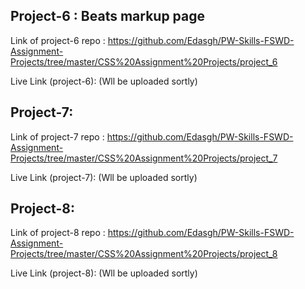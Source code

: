 ## Project-6 : Beats markup page

Link of project-6 repo : https://github.com/Edasgh/PW-Skills-FSWD-Assignment-Projects/tree/master/CSS%20Assignment%20Projects/project_6

Live Link (project-6): (Wll be uploaded sortly)

## Project-7:

Link of project-7 repo : https://github.com/Edasgh/PW-Skills-FSWD-Assignment-Projects/tree/master/CSS%20Assignment%20Projects/project_7

Live Link (project-7): (Wll be uploaded sortly)

## Project-8:

Link of project-8 repo : https://github.com/Edasgh/PW-Skills-FSWD-Assignment-Projects/tree/master/CSS%20Assignment%20Projects/project_8

Live Link (project-8): (Wll be uploaded sortly)
